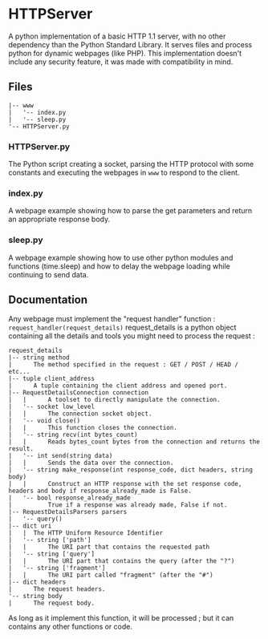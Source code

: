 # HTTPServer
A python implementation of a basic HTTP 1.1 server, with no other dependency than the Python Standard Library.
It serves files and process python for dynamic webpages (like PHP).
This implementation doesn't include any security feature, it was made with compatibility in mind.

## Files
```HTTPServer
|-- www
|   '-- index.py
|   '-- sleep.py
'-- HTTPServer.py
```
### HTTPServer.py
The Python script creating a socket, parsing the HTTP protocol with some constants and executing the webpages in `www` to respond to the client.
### index.py
A webpage example showing how to parse the get parameters and return an appropriate response body.
### sleep.py
A webpage example showing how to use other python modules and functions (time.sleep) and how to delay the webpage loading while continuing to send data.

## Documentation
Any webpage must implement the "request handler" function :
`request_handler(request_details)`
request_details is a python object containing all the details and tools you might need to process the request :
```
request_details
|-- string method
|      The method specified in the request : GET / POST / HEAD / etc...
|-- tuple client_address
|      A tuple containing the client address and opened port.
|-- RequestDetailsConnection connection
|   |      A toolset to directly manipulate the connection.
|   '-- socket low_level
|   |      The connection socket object.
|   '-- void close()
|   |      This function closes the connection.
|   '-- string recv(int bytes_count)
|   |      Reads bytes_count bytes from the connection and returns the result.
|   '-- int send(string data)
|   |      Sends the data over the connection.
|   '-- string make_response(int response_code, dict headers, string body)
|   |      Construct an HTTP response with the set response code, headers and body if response_already_made is False.
|   '-- bool response_already_made
|          True if a response was already made, False if not.
|-- RequestDetailsParsers parsers
|   '-- query()
|-- dict uri
|   |  The HTTP Uniform Resource Identifier
|   '-- string ['path']
|   |      The URI part that contains the requested path
|   '-- string ['query']
|   |      The URI part that contains the query (after the "?")
|   '-- string ['fragment']
|   |      The URI part called "fragment" (after the "#")
|-- dict headers
|      The request headers.
'-- string body
|      The request body.
```
As long as it implement this function, it will be processed ; but it can contains any other functions or code.
